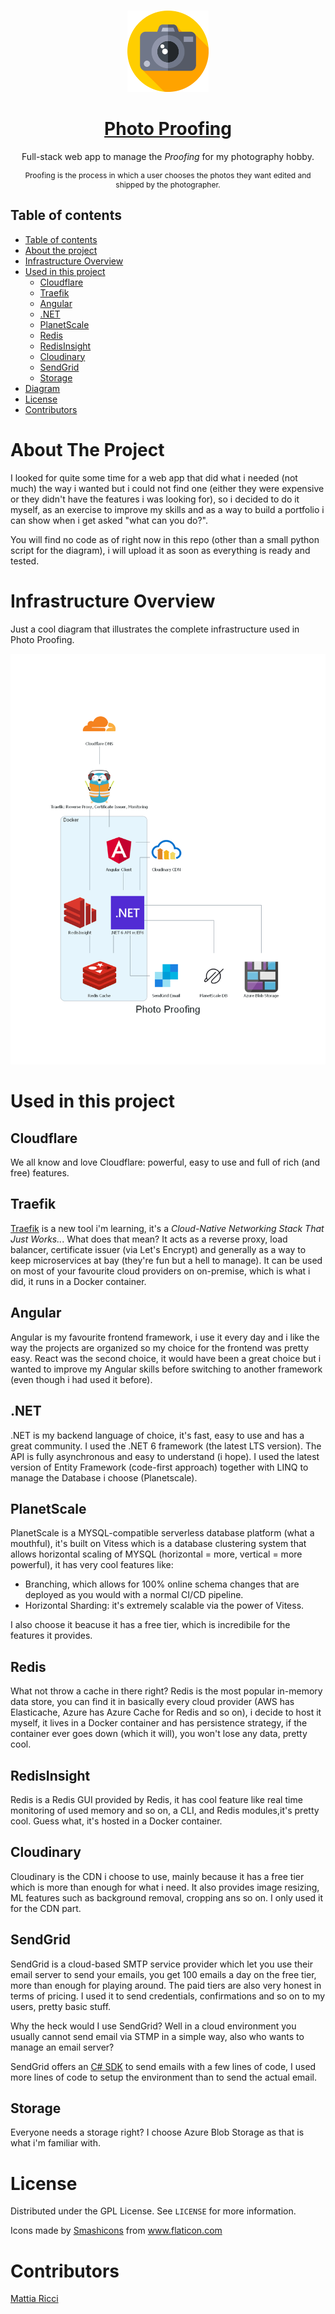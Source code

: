 <!-- PROJECT LOGO -->
  <br />
    <p align="center">
    <img src="./images/photo.png" alt="Logo" width="130" height="130">
  </a>
  <a href="photoproofing.it">
    <h1 align="center">Photo Proofing</h1>
  </a>
  <p align="center">
    Full-stack web app to manage the <span style="font-style: italic;">Proofing</span> for my photography hobby.
  </p>
  <p align="center" style="font-size: 12px;">
    Proofing is the process in which a user chooses the photos they want edited and shipped by the photographer.
  </p>

## Table of contents

- [Table of contents](#table-of-contents)
- [About the project](#about-the-project)
- [Infrastructure Overview]()
- [Used in this project](#used-in-this-project)
  - [Cloudflare](#cloudflare)
  - [Traefik](#traefik)
  - [Angular](#angular)
  - [.NET](#net)
  - [PlanetScale](#planetscale)
  - [Redis](#redis)
  - [RedisInsight](#redisinsight)
  - [Cloudinary](#cloudinary)
  - [SendGrid](#sendgrid)
  - [Storage](#storage)
- [Diagram](#diagram)
- [License](#license)
- [Contributors](#contributors)

# About The Project

I looked for quite some time for a web app that did what i needed (not much) the way i wanted but i could not find one (either they were expensive or they didn't have the features i was looking for), so i decided to do it myself, as an exercise to improve my skills and as a way to build a portfolio i can show when i get asked "what can you do?".

You will find no code as of right now in this repo (other than a small python script for the diagram), i will upload it as soon as everything is ready and tested.

# Infrastructure Overview

Just a cool diagram that illustrates the complete infrastructure used in Photo Proofing.

<img src="./photo_proofing.png" alt="Logo">

# Used in this project

## Cloudflare

We all know and love Cloudflare: powerful, easy to use and full of rich (and free) features.

## Traefik

[Traefik](https://traefik.io/) is a new tool i'm learning, it's a *Cloud-Native Networking Stack That Just Works..*. What does that mean? It acts as a reverse proxy, load balancer, certificate issuer (via Let's Encrypt) and generally as a way to keep microservices at bay (they're fun but a hell to manage). It can be used on most of your favourite cloud providers on on-premise, which is what i did, it runs in a Docker container.

## Angular

Angular is my favourite frontend framework, i use it every day and i like the way the projects are organized so my choice for the frontend was pretty easy. React was the second choice, it would have been a great choice but i wanted to improve my Angular skills before switching to another framework (even though i had used it before).

## .NET

.NET is my backend language of choice, it's fast, easy to use and has a great community. I used the .NET 6 framework (the latest LTS version). The API is fully asynchronous and easy to understand (i hope). I used the latest version of Entity Framework (code-first approach) together with LINQ to manage the Database i choose (Planetscale).

## PlanetScale

PlanetScale is a MYSQL-compatible serverless database platform (what a mouthful), it's built on Vitess which is a database clustering system that allows horizontal scaling of MYSQL (horizontal = more, vertical = more powerful), it has very cool features like:
- Branching, which allows for 100% online schema changes that are deployed as you would with a normal CI/CD pipeline.
- Horizontal Sharding: it's extremely scalable via the power of Vitess.

I also choose it beacuse it has a free tier, which is incredibile for the features it provides. 

## Redis

What not throw a cache in there right? Redis is the most popular in-memory data store, you can find it in basically every cloud provider (AWS has Elasticache, Azure has Azure Cache for Redis and so on), i decide to host it myself, it lives in a Docker container and has persistence strategy, if the container ever goes down (which it will), you won't lose any data, pretty cool.

## RedisInsight

Redis is a Redis GUI provided by Redis, it has cool feature like real time monitoring of used memory and so on, a CLI, and Redis modules,it's pretty cool. Guess what, it's hosted in a Docker container.

## Cloudinary

Cloudinary is the CDN i choose to use, mainly because it has a free tier which is more than enough for what i need. It also provides image resizing, ML features such as background removal, cropping ans so on. I only used it for the CDN part.

## SendGrid

SendGrid is a cloud-based SMTP service provider which let you use their email server to send your emails, you get 100 emails a day on the free tier, more than enough for playing around. The paid tiers are also very honest in terms of pricing. I used it to send credentials, confirmations and so on to my users, pretty basic stuff.

Why the heck would I use SendGrid? Well in a cloud environment you usually cannot send email via STMP in a simple way, also who wants to manage an email server?

SendGrid offers an [C# SDK](https://github.com/sendgrid/sendgrid-csharp) to send emails with a few lines of code, I used more lines of code to setup the environment than to send the actual email.

## Storage

Everyone needs a storage right? I choose Azure Blob Storage as that is what i'm familiar with.

# License

Distributed under the GPL License. See `LICENSE` for more information.

Icons made by <a href="https://www.flaticon.com/authors/smashicons" title="Smashicons">Smashicons</a> from <a href="https://www.flaticon.com/" title="Flaticon">www.flaticon.com</a>

# Contributors

[Mattia Ricci](https://mattiaricci.it)
